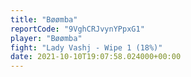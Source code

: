 ```yaml
---
title: "Bøømba"
reportCode: "9VghCRJvynYPpxG1"
player: "Bøømba"
fight: "Lady Vashj - Wipe 1 (18%)"
date: 2021-10-10T19:07:58.024000+00:00
---
```

